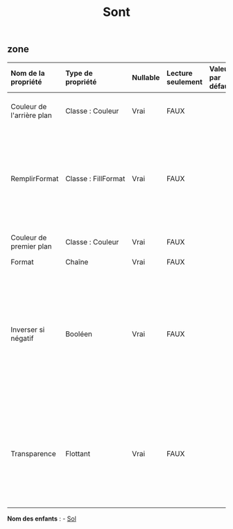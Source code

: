 ﻿---
title: Sont
second_title: Aspose.Cells Cloud Documen
type: docs
url: /fr/specification/model/area/
description: "Aspose.Cells Spécification du modèle cloud : Zone. Gérez sans effort Excel et d'autres feuilles de calcul avec des fonctionnalités telles que l'ouverture, la génération, l'édition, le fractionnement, la fusion, la comparaison et la conversion."
weight: 50
---
## **zone**

 

| Nom de la propriété| Type de propriété| Nullable| Lecture seulement| Valeur par défaut| Description|
|:- |:- |:- |:- |:- |:- |
| Couleur de l'arrière plan| Classe : Couleur| Vrai| FAUX|| Obtient ou définit l'arrière-plan du .|
| RemplirFormat| Classe : FillFormat| Vrai| FAUX|| Représente un objet qui contient les propriétés de mise en forme de remplissage pour le graphique ou la forme spécifié.|
| Couleur de premier plan| Classe : Couleur| Vrai| FAUX|| Obtient ou définit le premier plan.|
| Format| Chaîne| Vrai| FAUX|||
| Inverser si négatif| Booléen| Vrai| FAUX||Si la propriété est vraie et que la valeur du point du graphique est un nombre négatif, la couleur de premier plan et la couleur d'arrière-plan seront échangées.|
| Transparence| Flottant| Vrai| FAUX|| Renvoie ou définit le degré de transparence de la zone sous la forme d'une valeur comprise entre 0,0 (opaque) et 1,0 (clair).|

**Nom des enfants** : 
	-  [Sol](floor) 
